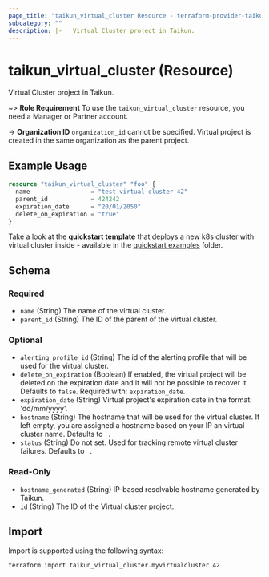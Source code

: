 ```yaml
---
page_title: "taikun_virtual_cluster Resource - terraform-provider-taikun"
subcategory: ""
description: |-   Virtual Cluster project in Taikun.
---
```


# taikun_virtual_cluster (Resource)

Virtual Cluster project in Taikun.

~> **Role Requirement** To use the `taikun_virtual_cluster` resource, you need a Manager or Partner account.

-> **Organization ID** `organization_id` cannot be specified. Virtual project is created in the same organization as the parent project.

## Example Usage

```terraform
resource "taikun_virtual_cluster" "foo" {
  name                 = "test-virtual-cluster-42"
  parent_id            = 424242
  expiration_date      = "20/01/2050"
  delete_on_expiration = "true"
}
```

Take a look at the **quickstart template** that deploys a new k8s cluster with virtual cluster inside - available in the [quickstart examples](https://github.com/itera-io/terraform-provider-taikun/tree/dev/examples/quickstart-templates) folder.

<!-- schema generated by tfplugindocs -->
## Schema

### Required

- `name` (String) The name of the virtual cluster.
- `parent_id` (String) The ID of the parent of the virtual cluster.

### Optional

- `alerting_profile_id` (String) The id of the alerting profile that will be used for the virtual cluster.
- `delete_on_expiration` (Boolean) If enabled, the virtual project will be deleted on the expiration date and it will not be possible to recover it. Defaults to `false`. Required with: `expiration_date`.
- `expiration_date` (String) Virtual project's expiration date in the format: 'dd/mm/yyyy'.
- `hostname` (String) The hostname that will be used for the virtual cluster. If left empty, you are assigned a hostname based on your IP an virtual cluster name. Defaults to ` `.
- `status` (String) Do not set. Used for tracking remote virtual cluster failures. Defaults to ` `.

### Read-Only

- `hostname_generated` (String) IP-based resolvable hostname generated by Taikun.
- `id` (String) The ID of the Virtual cluster project.

## Import

Import is supported using the following syntax:

```shell
terraform import taikun_virtual_cluster.myvirtualcluster 42
```
